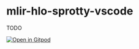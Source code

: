 # mlir-hlo-sprotty-vscode 

TODO

[![Open in Gitpod](https://gitpod.io/button/open-in-gitpod.svg)](https://gitpod.io/#https://github.com/litanlitudan/mlir-hlo-sprotty-vscode)
